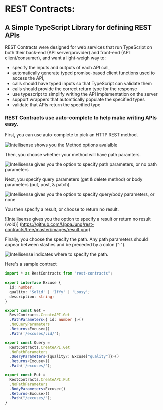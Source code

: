 # REST Contracts:

## A Simple TypeScript Library for defining REST APIs

REST Contracts were designed for web services that run TypeScript on both their back-end (API server/provider) and front-end (API client/consumer), and want a light-weigh way to:
 * specify the inputs and outputs of each API call,
 * automatically generate typed promise-based client functions used to access the API,
  * calls should have typed inputs so that TypeScript can validate them
  * calls should provide the correct return type for the response
 * use typescript to simplify writing the API implementation on the server
  * support wrappers that automtically populate the specified types
  * validate that APIs return the specified type

### REST Contracts use auto-complete to help make writing APIs easy.

First, you can use auto-complete to pick an HTTP REST method.

![Intellisense shows you the Method options avaialble](https://github.com/UppaJung/rest-contracts/tree/master/images/method-choice.png)

Then, you choose whether your method will have path paramters.

![Intellisense gives you the option to specify path parameters, or no path parameters](https://github.com/UppaJung/rest-contracts/tree/master/images/get-path-parameters.png)

Next, you specify query parameters (get & delete method) or body parameters (put, post, & patch).

![Intellisense gives you the option to specify query/body parameters, or none](https://github.com/UppaJung/rest-contracts/tree/master/images/get-query-parameters.png)

You then specify a result, or choose to return no result.

![Intellisense gives you the option to specify a result or return no result (void)]
(https://github.com/UppaJung/rest-contracts/tree/master/images/result.png)

Finally, you choose the specify the path.  Any path parameters should appear between slashes and be preceded by a colon (":").

![Intellisense indicates where to specify the path.](https://github.com/UppaJung/rest-contracts/tree/master/images/get-query-parameters.png)

Here's a sample contract
```ts
import * as RestContracts from "rest-contracts";

export interface Excuse {
  id: number;
  quality: 'Solid' | 'Iffy' | 'Lousy';
  description: string;
}

export const Get =
  RestContracts.CreateAPI.Get
  .PathParameters<{ id: number }>()
  .NoQueryParameters
  .Returns<Excuse>()
  .Path('/excuses/:id/');

export const Query =
  RestContracts.CreateAPI.Get
  .NoPathParameters
  .QueryParameters<{quality?: Excuse["quality"]}>()
  .Returns<Excuse>()
  .Path('/excuses/');

export const Put =
  RestContracts.CreateAPI.Put
  .NoPathParameters
  .BodyParameters<Excuse>()
  .Returns<Excuse>()
  .Path("/excuses/");
}
```

